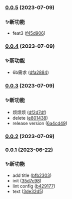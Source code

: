 

### [0.0.5](https://github.com/Frozenaha/git-test/compare/0.0.4...0.0.5) (2023-07-09)


### ✨新功能

* feat3 ([f45d906](https://github.com/Frozenaha/git-test/commit/f45d906fe10ebfa6241adf86535e9ddee26a4060))

### [0.0.4](https://github.com/Frozenaha/git-test/compare/0.0.3...0.0.4) (2023-07-09)


### ✨新功能

* 6b需求 ([dfa2884](https://github.com/Frozenaha/git-test/commit/dfa28843f61467f8370f07593e33b5a7239444c2))

### [0.0.3](https://github.com/Frozenaha/git-test/compare/0.0.2...0.0.3) (2023-07-09)


### ✨新功能

* 烦烦烦 ([df2d7df](https://github.com/Frozenaha/git-test/commit/df2d7df91654f00fe15f2a87303c2a858d3aad8c))
* delete ([e801438](https://github.com/Frozenaha/git-test/commit/e80143830b915b41887ed2fe028ec0c791796c22))
* release version ([6a4cd49](https://github.com/Frozenaha/git-test/commit/6a4cd4927df3e15a43a944a98174f6fe90ff9e1f))

### [0.0.2](https://github.com/Frozenaha/git-test/compare/ls...0.0.2) (2023-07-09)

### 0.0.1 (2023-06-22)


### ✨新功能

* add title ([bfb2303](https://github.com/Frozenaha/git-test/commit/bfb23033fbb16a45161a2ba8beceeeddfad59e6a))
* init ([35d7c98](https://github.com/Frozenaha/git-test/commit/35d7c98b5cb85c1345b5882306f4d2bac23829f4))
* lint config ([b429177](https://github.com/Frozenaha/git-test/commit/b4291770e318fab67300ebc12520ab6d50c85311))
* text ([3de32d5](https://github.com/Frozenaha/git-test/commit/3de32d5e05cd12fc29a38ed4c44fc48a3f3a025c))